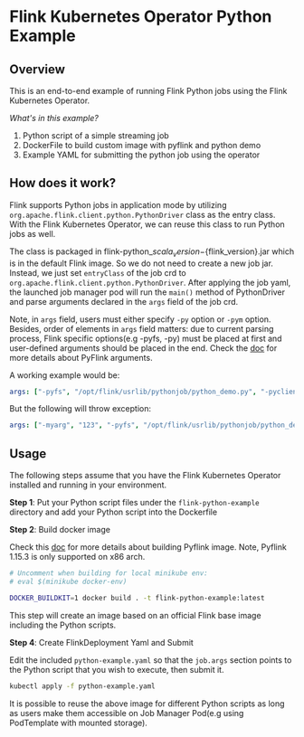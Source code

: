 <!--
Licensed to the Apache Software Foundation (ASF) under one
or more contributor license agreements.  See the NOTICE file
distributed with this work for additional information
regarding copyright ownership.  The ASF licenses this file
to you under the Apache License, Version 2.0 (the
"License"); you may not use this file except in compliance
with the License.  You may obtain a copy of the License at

  http://www.apache.org/licenses/LICENSE-2.0

Unless required by applicable law or agreed to in writing,
software distributed under the License is distributed on an
"AS IS" BASIS, WITHOUT WARRANTIES OR CONDITIONS OF ANY
KIND, either express or implied.  See the License for the
specific language governing permissions and limitations
under the License.
-->

# Flink Kubernetes Operator Python Example

## Overview

This is an end-to-end example of running Flink Python jobs using the Flink Kubernetes Operator.


*What's in this example?*

 1. Python script of a simple streaming job
 2. DockerFile to build custom image with pyflink and python demo
 3. Example YAML for submitting the python job using the operator

## How does it work?

Flink supports Python jobs in application mode by utilizing `org.apache.flink.client.python.PythonDriver` class as the 
entry class. With the Flink Kubernetes Operator, we can reuse this class to run Python jobs as well. 

The class is packaged in flink-python_${scala_version}-${flink_version}.jar which is in the default Flink image.
So we do not need to create a new job jar. Instead, we just set `entryClass` of the job crd to 
`org.apache.flink.client.python.PythonDriver`. After applying the job yaml, the launched job manager pod will run the `main()` 
method of PythonDriver and parse arguments declared in the `args` field of the job crd.

Note, in `args` field, users must either specify `-py` option or `-pym` option. 
Besides, order of elements in `args` field matters: due to current parsing process, Flink specific options(e.g -pyfs, -py) must be placed at first and 
user-defined arguments should be placed in the end. Check the [doc](https://nightlies.apache.org/flink/flink-docs-release-1.16/docs/deployment/cli/#submitting-pyflink-jobs) for more details about PyFlink arguments.

A working example would be:
```yaml
args: ["-pyfs", "/opt/flink/usrlib/pythonjob/python_demo.py", "-pyclientexec", "/usr/local/bin/python3", "-py", "/opt/flink/usrlib/pythonjob/python_demo.py", "-myarg", "123"]
```
But the following will throw exception:
```yaml
args: ["-myarg", "123", "-pyfs", "/opt/flink/usrlib/pythonjob/python_demo.py", "-pyclientexec", "/usr/local/bin/python3", "-py", "/opt/flink/usrlib/pythonjob/python_demo.py"]
```

## Usage

The following steps assume that you have the Flink Kubernetes Operator installed and running in your environment.


**Step 1**: Put your Python script files under the `flink-python-example` directory and add your Python script into the 
Dockerfile

**Step 2**: Build docker image

Check this [doc](https://nightlies.apache.org/flink/flink-docs-release-1.16/docs/deployment/resource-providers/standalone/docker/#using-flink-python-on-docker) for more details about building Pyflink image. Note, Pyflink 1.15.3 is only supported on x86 arch.  
```bash
# Uncomment when building for local minikube env:
# eval $(minikube docker-env)

DOCKER_BUILDKIT=1 docker build . -t flink-python-example:latest
```
This step will create an image based on an official Flink base image including the Python scripts.

**Step 4**: Create FlinkDeployment Yaml and Submit

Edit the included `python-example.yaml` so that the `job.args` section points to the Python script that you wish to execute, then submit it.

```bash
kubectl apply -f python-example.yaml
```

It is possible to reuse the above image for different Python scripts as long as users make them accessible on Job Manager Pod(e.g using PodTemplate with mounted storage).
